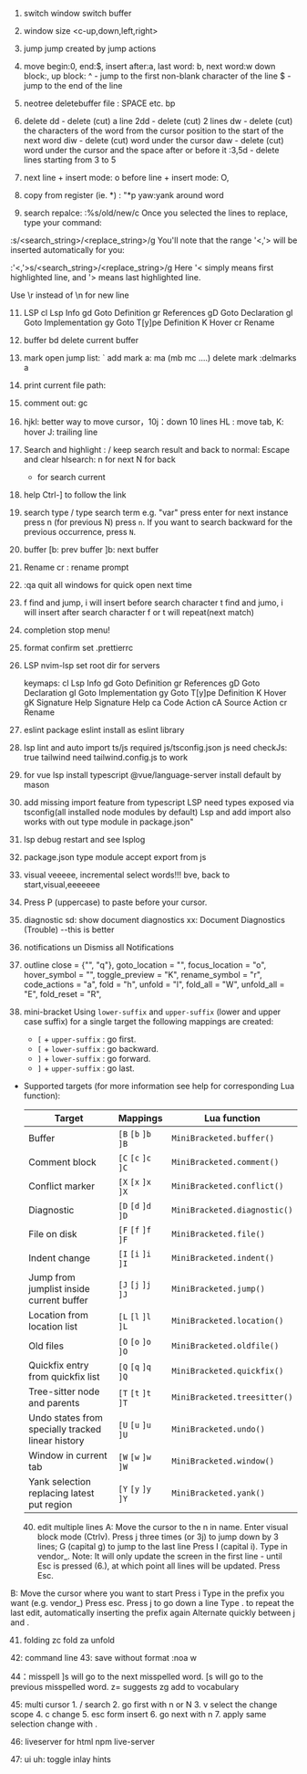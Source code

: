 1. switch window
   <c-h> <c-l>
   switch buffer
   <H><L>

2. window size
   <c-up,down,left,right>

3. jump
   <c-o> <c-i> jump created by jump actions

4. move
   begin:0, end:$, insert after:a, last word: b, next word:w
   down block:<c-D>, up block: <c-U>
   ^ - jump to the first non-blank character of the line
   $ - jump to the end of the line

5. neotree deletebuffer file
   <leader>: SPACE
   etc. <leader>bp

6. delete
   dd - delete (cut) a line
   2dd - delete (cut) 2 lines
   dw - delete (cut) the characters of the word from the cursor position to the start of the next word
   diw - delete (cut) word under the cursor
   daw - delete (cut) word under the cursor and the space after or before it
   :3,5d - delete lines starting from 3 to 5

7. next line + insert mode: o
   before line + insert mode: O,

8. copy from register (ie. *) : "*p
   yaw:yank around word

10. search repalce: :%s/old/new/c
   Once you selected the lines to replace, type your command:

   :s/<search_string>/<replace_string>/g
   You'll note that the range '<,'> will be inserted automatically for you:

   :'<,'>s/<search_string>/<replace_string>/g
   Here '< simply means first highlighted line, and '> means last highlighted line.

   Use \r instead of \n for new line

11. LSP
    <leader>cl Lsp Info
    gd Goto Definition
    gr References
    gD Goto Declaration
    gI Goto Implementation
    gy Goto T[y]pe Definition
    K Hover
    <leader>cr Rename

12. buffer
    <leader>bd delete current buffer

13. mark
    open jump list: `
    add mark a: ma (mb mc ....)
    delete mark :delmarks a

14. print current file path: <c-g>

15. comment out:
    gc

16. hjkl: better way to move cursor，10j：down 10 lines
    HL : move tab, K: hover J: trailing line

17. Search and highlight : /
    keep search result and back to normal: <enter>
    Escape and clear hlsearch: <esc>
    n for next N for back
    * for search current

19. help
    Ctrl-] to follow the link

20. search
    type /
    type search term e.g. "var"
    press enter
    for next instance press n (for previous N)
    press `n`. If you want to search backward for the previous occurrence, press `N`.

21. buffer
    [b: prev buffer
    ]b: next buffer

22. Rename
    <leader>cr : rename prompt

23. :qa quit all windows for quick open next time

24. f find and jump, i will insert before search character
    t find and jumo, i will insert after search character
    f or t will repeat(next match)

25. completion
    <c-e> stop menu!

26. format
    confirm set .prettierrc

27. LSP
    nvim-lsp set root dir for servers

    keymaps:
<leader>cl	Lsp Info
gd	Goto Definition
gr	References
gD	Goto Declaration
gI	Goto Implementation
gy	Goto T[y]pe Definition
K	Hover
gK	Signature Help
<c-k>	Signature Help
<leader>ca	Code Action
<leader>cA	Source Action
<leader>cr	Rename

29. eslint
    package eslint install as eslint library

30. lsp lint and auto import
    ts/js required js/tsconfig.json
    js need checkJs: true
    tailwind need tailwind.config.js to work
    
32. for vue lsp
    install typescript
    @vue/language-server install default by mason


33. add missing import
    feature from typescript LSP
    need types exposed via tsconfig(all installed node modules by default)
    Lsp and add import also works with out type module in package.json"

34. lsp debug
    restart and see lsplog

35. package.json
    type module accept export from js

36. visual
    veeeee, incremental select words!!!
    bve, back to start,visual,eeeeeee

37. Press P (uppercase) to paste before your cursor.

38. diagnostic
    <leader>sd: show document diagnostics
    <leader>xx: Document Diagnostics (Trouble) --this is better

39. notifications
    <leader>un	Dismiss all Notifications

40. outline
    close = {"<Esc>", "q"},
    goto_location = "<Cr>",
    focus_location = "o",
    hover_symbol = "<C-space>",
    toggle_preview = "K",
    rename_symbol = "r",
    code_actions = "a",
    fold = "h",
    unfold = "l",
    fold_all = "W",
    unfold_all = "E",
    fold_reset = "R",
41. mini-bracket
     Using `lower-suffix` and `upper-suffix` (lower and upper case suffix) for a single target the following mappings are created:
    - `[` + `upper-suffix` : go first.
    - `[` + `lower-suffix` : go backward.
    - `]` + `lower-suffix` : go forward.
    - `]` + `upper-suffix` : go last.

- Supported targets (for more information see help for corresponding Lua function):

    | Target                                            | Mappings            | Lua function                 |
    |---------------------------------------------------|---------------------|------------------------------|
    | Buffer                                            | `[B` `[b` `]b` `]B` | `MiniBracketed.buffer()`     |
    | Comment block                                     | `[C` `[c` `]c` `]C` | `MiniBracketed.comment()`    |
    | Conflict marker                                   | `[X` `[x` `]x` `]X` | `MiniBracketed.conflict()`   |
    | Diagnostic                                        | `[D` `[d` `]d` `]D` | `MiniBracketed.diagnostic()` |
    | File on disk                                      | `[F` `[f` `]f` `]F` | `MiniBracketed.file()`       |
    | Indent change                                     | `[I` `[i` `]i` `]I` | `MiniBracketed.indent()`     |
    | Jump from jumplist inside current buffer          | `[J` `[j` `]j` `]J` | `MiniBracketed.jump()`       |
    | Location from location list                       | `[L` `[l` `]l` `]L` | `MiniBracketed.location()`   |
    | Old files                                         | `[O` `[o` `]o` `]O` | `MiniBracketed.oldfile()`    |
    | Quickfix entry from quickfix list                 | `[Q` `[q` `]q` `]Q` | `MiniBracketed.quickfix()`   |
    | Tree-sitter node and parents                      | `[T` `[t` `]t` `]T` | `MiniBracketed.treesitter()` |
    | Undo states from specially tracked linear history | `[U` `[u` `]u` `]U` | `MiniBracketed.undo()`       |
    | Window in current tab                             | `[W` `[w` `]w` `]W` | `MiniBracketed.window()`     |
    | Yank selection replacing latest put region        | `[Y` `[y` `]y` `]Y` | `MiniBracketed.yank()`       |





  40. edit multiple lines
A:
Move the cursor to the n in name.
Enter visual block mode (Ctrlv).
Press j three times (or 3j) to jump down by 3 lines; G (capital g) to jump to the last line
Press I (capital i).
Type in vendor_. Note: It will only update the screen in the first line - until Esc is pressed (6.), at which point all lines will be updated.
Press Esc.

B:
Move the cursor where you want to start
Press i
Type in the prefix you want (e.g. vendor_)
Press esc.
Press j to go down a line
Type . to repeat the last edit, automatically inserting the prefix again
Alternate quickly between j and .


41. folding
    zc fold za unfold

42: command line
    <C-n> <C-p>
43: save without format
    :noa w

44：misspell
    ]s will go to the next misspelled word.
    [s will go to the previous misspelled word.
    z= suggests
    zg add to vocabulary

45: multi cursor
    1. / search
    2. go first with n or N
    3. v select the change scope
    4. c change 
    5. esc form insert
    6. go next with n
    7. apply same selection change with .


46: liveserver for html
    npm live-server


47: ui
<leader>uh: toggle inlay hints
